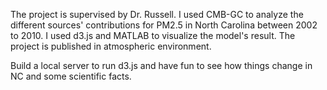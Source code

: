 The project is supervised by Dr. Russell. I used CMB-GC to analyze the different sources' contributions for PM2.5 in North Carolina between 2002 to 2010. I used d3.js and MATLAB to visualize the model's result. The project is published in atmospheric environment.

Build a local server to run d3.js and have fun to see how things change in NC and some scientific facts.
